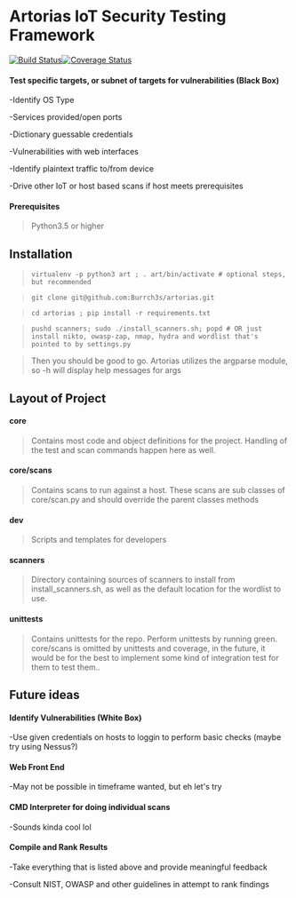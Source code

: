 # Artorias IoT Security Testing Framework
[![Build Status](https://travis-ci.com/Burrch3s/artorias.svg?branch=master)](https://travis-ci.com/Burrch3s/artorias)[![Coverage Status](https://coveralls.io/repos/github/Burrch3s/artorias/badge.svg)](https://coveralls.io/github/Burrch3s/artorias)

#### Test specific targets, or subnet of targets for vulnerabilities (Black Box)

-Identify OS Type

-Services provided/open ports

-Dictionary guessable credentials

-Vulnerabilities with web interfaces

-Identify plaintext traffic to/from device

-Drive other IoT or host based scans if host meets prerequisites


#### Prerequisites

> Python3.5 or higher

## Installation

> `virtualenv -p python3 art ; . art/bin/activate # optional steps, but recommended`

> `git clone git@github.com:Burrch3s/artorias.git`

> `cd artorias ; pip install -r requirements.txt`

> `pushd scanners; sudo ./install_scanners.sh; popd # OR just install nikto, owasp-zap, nmap, hydra and wordlist that's pointed to by settings.py`

> Then you should be good to go. Artorias utilizes the argparse module, so -h will display help messages for args

## Layout of Project

#### core

> Contains most code and object definitions for the project. Handling of the test and
scan commands happen here as well.

#### core/scans

> Contains scans to run against a host. These scans are sub classes of core/scan.py and should
override the parent classes methods

#### dev

> Scripts and templates for developers

#### scanners

> Directory containing sources of scanners to install from install\_scanners.sh,
as well as the default location for the wordlist to use. 

#### unittests

> Contains unittests for the repo. Perform unittests by running green. core/scans is omitted by unittests and coverage,
in the future, it would be for the best to implement some kind of integration test for them to test them..


## Future ideas

#### Identify Vulnerabilities (White Box)

-Use given credentials on hosts to loggin to perform basic checks (maybe try using Nessus?)

#### Web Front End

-May not be possible in timeframe wanted, but eh let's try

#### CMD Interpreter for doing individual scans

-Sounds kinda cool lol

#### Compile and Rank Results

-Take everything that is listed above and provide meaningful feedback

-Consult NIST, OWASP and other guidelines in attempt to rank findings
